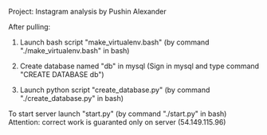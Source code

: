 Project: Instagram analysis by Pushin Alexander

After pulling: 

1) Launch bash script "make_virtualenv.bash" (by command "./make_virtualenv.bash" in bash)

2) Create database named "db" in mysql (Sign in mysql and type command "CREATE DATABASE db")

3) Launch python script "create_database.py" (by command "./create_database.py" in bash)


To start server launch "start.py" (by command "./start.py" in bash)
Attention: correct work is guaranted only on server (54.149.115.96)
